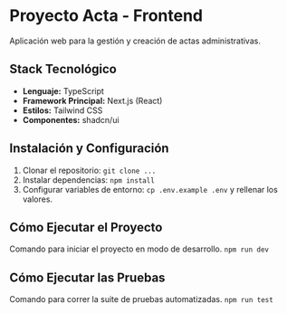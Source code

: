# Proyecto Acta - Frontend

Aplicación web para la gestión y creación de actas administrativas.

## Stack Tecnológico

- **Lenguaje:** TypeScript
- **Framework Principal:** Next.js (React)
- **Estilos:** Tailwind CSS
- **Componentes:** shadcn/ui

## Instalación y Configuración

1. Clonar el repositorio: `git clone ...`
2. Instalar dependencias: `npm install`
3. Configurar variables de entorno: `cp .env.example .env` y rellenar los valores.

## Cómo Ejecutar el Proyecto

Comando para iniciar el proyecto en modo de desarrollo.
`npm run dev`

## Cómo Ejecutar las Pruebas

Comando para correr la suite de pruebas automatizadas.
`npm run test`

